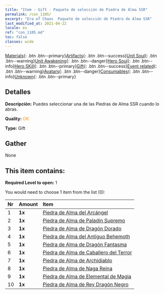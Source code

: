 ```yaml
---
title: "Item - Gift - Paquete de selección de Piedra de Alma SSR"
permalink: /con_1105/
excerpt: "Era of Chaos  Paquete de selección de Piedra de Alma SSR"
last_modified_at: 2021-04-22
locale: es
ref: "con_1105.md"
toc: false
classes: wide
---
```

 [Materials](/ItemsES/){: .btn .btn--primary}[Artifacts](/ItemsES/Artifacts/){: .btn .btn--success}[Unit Soul](/ItemsES/UnitSoul/){: .btn .btn--warning}[Unit Awakening](/ItemsES/UnitAwakening/){: .btn .btn--danger}[Hero Soul](/ItemsES/HeroSoul/){: .btn .btn--info}[Hero SKill](/ItemsES/HeroSkill/){: .btn .btn--primary}[Gift](/ItemsES/Gift/){: .btn .btn--success}[Event related](/ItemsES/Events/){: .btn .btn--warning}[Avatars](/ItemsES/Avatars/){: .btn .btn--danger}[Consumables](/ItemsES/Consumables/){: .btn .btn--info}[Unknown](/ItemsES/Unknown/){: .btn .btn--primary}

## Detalles
 **Descripción:** Puedes seleccionar una de las Piedras de Alma SSR cuando lo abras.

 **Quality:** <span style="color: #FF8C00">OK</span>

 **Type:** Gift

## Gather

  None

## This item contains:

 **Required Level to open:** 1

 You would need to choose 1 item from the list (0):

  | Nr | Amount |     Item    |
  |:---|:-------|:------------|
  | 1 |  **1x** | [Piedra de Alma del Arcángel](/es/Items/unt_288/) |  | 
  | 2 |  **1x** | [Piedra de Alma de Paladín Supremo](/es/Items/unt_289/) |  | 
  | 3 |  **1x** | [Piedra de Alma de Dragón Dorado](/es/Items/unt_295/) |  | 
  | 4 |  **1x** | [Piedra de Alma del Antiguo Behemoth](/es/Items/unt_311/) |  | 
  | 5 |  **1x** | [Piedra de Alma de Dragón Fantasma](/es/Items/unt_303/) |  | 
  | 6 |  **1x** | [Piedra de Alma de Caballero del Terror](/es/Items/unt_302/) |  | 
  | 7 |  **1x** | [Piedra de Alma de Archidiablo](/es/Items/unt_318/) |  | 
  | 8 |  **1x** | [Piedra de Alma de Naga Reina](/es/Items/unt_325/) |  | 
  | 9 |  **1x** | [Piedra de Alma de Elemental de Magia](/es/Items/unt_347/) |  | 
  | 10 |  **1x** | [Piedra de Alma de Rey Dragón Negro](/es/Items/unt_334/) |  | 
